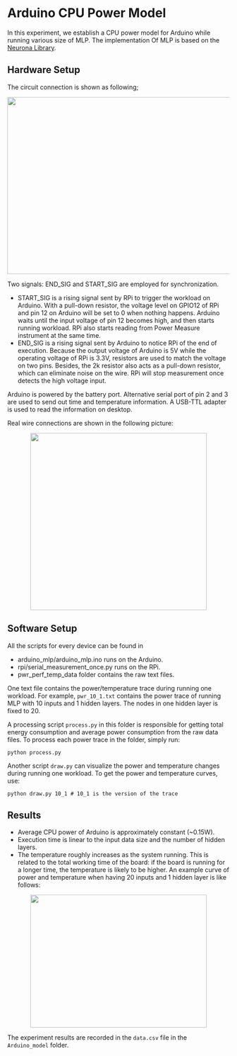 # Arduino CPU Power Model
In this experiment, we establish a CPU power model for Arduino while running various size of MLP. The implementation Of MLP is based on the [Neurona Library](https://www.arduinolibraries.info/libraries/neurona).

## Hardware Setup
The circuit connection is shown as following;
<div align=center><img width="800" height="400" src="https://github.com/Orienfish/IoTSim_Model/blob/master/Arduino_model/setup.png"/></div>

Two signals: END_SIG and START_SIG are employed for synchronization. 
- START_SIG is a rising signal sent by RPi to trigger the workload on Arduino. With a pull-down resistor, the voltage level on GPIO12 of RPi and pin 12 on Arduino will be set to 0 when nothing happens. Arduino waits until the input voltage of pin 12 becomes high, and then starts running workload. RPi also starts reading from Power Measure instrument at the same time.
- END_SIG is a rising signal sent by Arduino to notice RPi of the end of execution. Because the output voltage of Arduino is 5V while the operating voltage of RPi is 3.3V, resistors are used to match the voltage on two pins. Besides, the 2k resistor also acts as a pull-down resistor, which can eliminate noise on the wire. RPi will stop measurement once detects the high voltage input.

Arduino is powered by the battery port. Alternative serial port of pin 2 and 3 are used to send out time and temperature information. A USB-TTL adapter is used to read the information on desktop.

Real wire connections are shown in the following picture:
<div align=center><img width="400" height="400" src="https://github.com/Orienfish/IoTSim_Model/blob/master/Arduino_model/wire.jpeg"/></div>

## Software Setup
All the scripts for every device can be found in 
- arduino_mlp/arduino_mlp.ino runs on the Arduino.
- rpi/serial_measurement_once.py runs on the RPi.
- pwr_perf_temp_data folder contains the raw text files.

One text file contains the power/temperature trace during running one workload. For example, `pwr_10_1.txt` contains the power trace of running MLP with 10 inputs and 1 hidden layers. The nodes in one hidden layer is fixed to 20.

A processing script `process.py` in this folder is responsible for getting total energy consumption and average power consumption from the raw data files. To process each power trace in the folder, simply run:
```
python process.py
```
Another script `draw.py` can visualize the power and temperature changes during running one workload. To get the power and temperature curves, use:
```
python draw.py 10_1 # 10_1 is the version of the trace
``` 

## Results
- Average CPU power of Arduino is approximately constant (~0.15W).
- Execution time is linear to the input data size and the number of hidden layers.
- The temperature roughly increases as the system running. This is related to the total working time of the board: if the board is running for a longer time, the temperature is likely to be higher. An example curve of power and temperature when having 20 inputs and 1 hidden layer is like follows:
<div align=center><img width="400" height="300" src="https://github.com/Orienfish/IoTSim_Model/blob/master/Arduino_model/20_1.png"/></div>

The experiment results are recorded in the `data.csv` file in the `Arduino_model` folder.